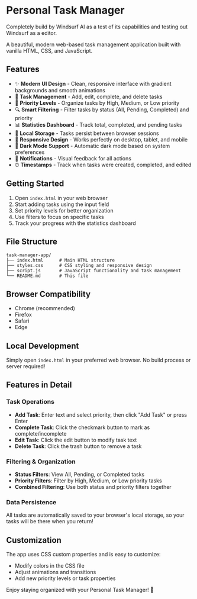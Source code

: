 # Personal Task Manager

Completely build by Windsurf AI as a test of its capabilities and testing out Windsurf as a editor.

A beautiful, modern web-based task management application built with vanilla HTML, CSS, and JavaScript.

## Features

- ✨ **Modern UI Design** - Clean, responsive interface with gradient backgrounds and smooth animations
- 📝 **Task Management** - Add, edit, complete, and delete tasks
- 🎯 **Priority Levels** - Organize tasks by High, Medium, or Low priority
- 🔍 **Smart Filtering** - Filter tasks by status (All, Pending, Completed) and priority
- 📊 **Statistics Dashboard** - Track total, completed, and pending tasks
- 💾 **Local Storage** - Tasks persist between browser sessions
- 📱 **Responsive Design** - Works perfectly on desktop, tablet, and mobile
- 🌙 **Dark Mode Support** - Automatic dark mode based on system preferences
- 🔔 **Notifications** - Visual feedback for all actions
- ⏰ **Timestamps** - Track when tasks were created, completed, and edited

## Getting Started

1. Open `index.html` in your web browser
2. Start adding tasks using the input field
3. Set priority levels for better organization
4. Use filters to focus on specific tasks
5. Track your progress with the statistics dashboard

## File Structure

```
task-manager-app/
├── index.html      # Main HTML structure
├── styles.css      # CSS styling and responsive design
├── script.js       # JavaScript functionality and task management
└── README.md       # This file
```

## Browser Compatibility

- Chrome (recommended)
- Firefox
- Safari
- Edge

## Local Development

Simply open `index.html` in your preferred web browser. No build process or server required!

## Features in Detail

### Task Operations
- **Add Task**: Enter text and select priority, then click "Add Task" or press Enter
- **Complete Task**: Click the checkmark button to mark as complete/incomplete
- **Edit Task**: Click the edit button to modify task text
- **Delete Task**: Click the trash button to remove a task

### Filtering & Organization
- **Status Filters**: View All, Pending, or Completed tasks
- **Priority Filters**: Filter by High, Medium, or Low priority tasks
- **Combined Filtering**: Use both status and priority filters together

### Data Persistence
All tasks are automatically saved to your browser's local storage, so your tasks will be there when you return!

## Customization

The app uses CSS custom properties and is easy to customize:
- Modify colors in the CSS file
- Adjust animations and transitions
- Add new priority levels or task properties

Enjoy staying organized with your Personal Task Manager! 🎉
